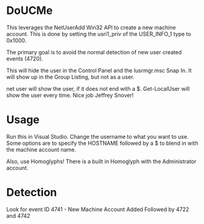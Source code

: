 # DoUCMe
This leverages the NetUserAdd Win32 API to create a new machine account. This is done by setting the usri1_priv of the USER_INFO_1 type to 0x1000. 

The primary goal is to avoid the normal detection of new user created events (4720).

This will hide the user in the Control Panel and the lusrmgr.msc Snap In. It will show up in the Group Listing, but not as a user.

net user will show the user, if it does not end with a $.
Get-LocalUser will show the user every time. Nice job Jeffrey Snover!

# Usage
Run this in Visual Studio. Change the username to what you want to use. Some options are to specify the HOSTNAME followed by a $ to blend in with the machine account name.

Also, use Homoglyphs! There is a built in Homoglyph with the Administrator account.

# Detection
Look for event ID 4741 - New Machine Account Added
Followed by 4722 and 4742
